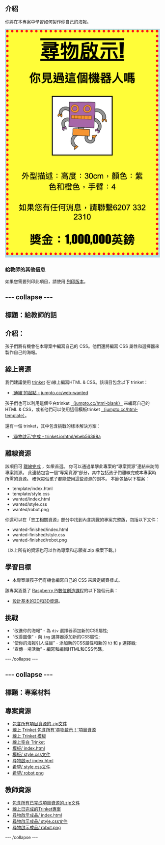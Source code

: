 ## 介紹

你將在本專案中學習如何製作你自己的海報。

![截圖](images/wanted-final.png)

### 給教師的其他信息

如果您需要列印此項目，請使用 [列印版本](https://projects.raspberrypi.org/en/projects/wanted/print)。

## \--- collapse \---

## 標題：給教師的話

## 介紹：

孩子們將有機會在本專案中編寫自己的 CSS。他們還將編寫 CSS 屬性和選擇器來製作自己的海報。

## 線上資源

我們建議使用 [trinket](https://trinket.io/) 在\線上編寫HTML & CSS。該項目包含以下 trinket：

* ['通緝'的起點 - jumpto.cc/web-wanted](http://jumpto.cc/web-wanted)

孩子們也可以利用這個空白trinket [（jumpto.cc/html-blank）](http://jumpto.cc/html-blank) 來編寫自己的HTML & CSS，或者他們可以使用這個模板trinket [（jumpto.cc/html-template）](http://jumpto.cc/html-template)。

還有一個 trinket，其中包含挑戰的樣本解決方案：

* ['尋物啟示'完成 - trinket.io/html/ebeb56398a](https://trinket.io/html/ebeb56398a)

## 離線資源

該項目可 [離線完成](https://www.codeclubprojects.org/en-GB/resources/webdev-working-offline/) ，如果首選。 你可以通過單擊此專案的“專案資源”連結來訪問專案資源。 此連結包含一個“專案資源”部分，其中包括孩子們離線完成本專案時所需的資源。 確保每個孩子都能使用這些資源的副本。 本節包括以下檔案：

* template/index.html
* template/style.css
* wanted/index.html
* wanted/style.css
* wanted/robot.png

你還可以在「志工相關資源」部分中找到內含挑戰的專案完整版，包括以下文件：

* wanted-finished/index.html
* wanted-finished/style.css
* wanted-finished/robot.png

（以上所有的資源也可以作為專案和志願者.zip 檔案下載。）

## 學習目標

* 本專案讓孩子們有機會編寫自己的 CSS 來設定網頁樣式。

該專案涵蓋了 [Raspberry Pi數位創造課程](http://rpf.io/curriculum)的以下幾個元素：

* [設計基本的2D和3D資源](https://www.raspberrypi.org/curriculum/design/creator)。

## 挑戰

* “改進你的海報” - 為 `div` 選擇器添加新的CSS屬性;
* “改善圖像” - 向 `img` 選擇器添加新的CSS屬性;
* “使你的海報引人注目” - 添加新的CSS屬性和新的 `h3` 和 `p` 選擇器;
* “宣傳一場活動” - 編寫和編輯HTML和CSS代碼。

\--- /collapse \---

## \--- collapse \---

## 標題：專案材料

## 專案資源

* [包含所有項目資源的.zip文件](https://rpf.io/p/en/wanted-go)
* [線上 Trinket 包含所有'尋物啟示！'項目資源](http://jumpto.cc/web-wanted)
* [線上 Trinket 模板](http://jumpto.cc/trinket-template)
* [線上空白 Trinket](http://jumpto.cc/trinket-blank)
* [模板/ index.html](resources/template-index.html)
* [模板/ style.css文件](resources/template-style.css)
* [尋物啟示/ index.html](resources/wanted-index.html)
* [希望/ style.css文件](resources/wanted-style.css)
* [希望/ robot.png](resources/wanted-robot.png)

## 教師資源

* [包含所有已完成項目資源的.zip文件](https://rpf.io/p/en/wanted-go)
* [線上已完成的Trinket專案](https://trinket.io/html/ebeb56398a)
* [尋物啟示成品/ index.html](resources/wanted-finished-index.html)
* [尋物啟示成品/ style.css文件](resources/wanted-finished-style.css)
* [尋物啟示成品/ robot.png](resources/twanted-finished-robot.png)

\--- /collapse \---